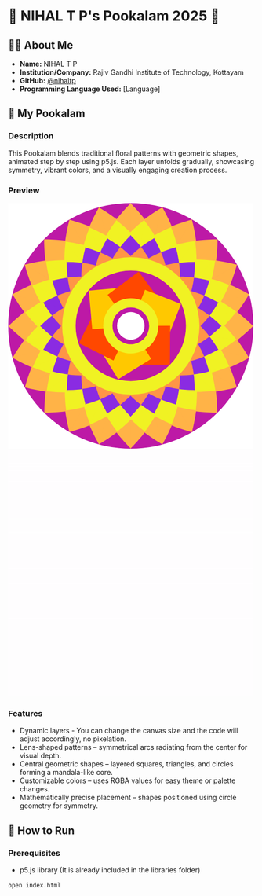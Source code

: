 # 🌸 NIHAL T P's Pookalam 2025 🌸

## 👨‍💻 About Me

- **Name:** NIHAL T P
- **Institution/Company:** Rajiv Gandhi Institute of Technology, Kottayam
- **GitHub:** [@nihaltp](https://github.com/nihaltp)
- **Programming Language Used:** [Language]

## 🎨 My Pookalam

### Description

This Pookalam blends traditional floral patterns with geometric shapes, animated step by step using p5.js. Each layer unfolds gradually, showcasing symmetry, vibrant colors, and a visually engaging creation process.

### Preview

<img src="my_pookkalam.png" width="500" style="display:inline-block; margin-right:10px;">
<img src="animation.gif" width="500" style="display:inline-block;">

### Features

- Dynamic layers - You can change the canvas size and the code will adjust accordingly, no pixelation.
- Lens-shaped patterns – symmetrical arcs radiating from the center for visual depth.
- Central geometric shapes – layered squares, triangles, and circles forming a mandala-like core.
- Customizable colors – uses RGBA values for easy theme or palette changes.
- Mathematically precise placement – shapes positioned using circle geometry for symmetry.

## 🚀 How to Run

### Prerequisites

- p5.js library (It is already included in the libraries folder)

```bash
open index.html
```

